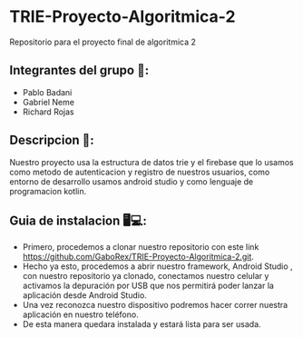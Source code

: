 # TRIE-Proyecto-Algoritmica-2
Repositorio para el proyecto final de algoritmica 2
## Integrantes del grupo 🍻:
* Pablo Badani
* Gabriel Neme
* Richard Rojas
## Descripcion 🥂:
Nuestro proyecto usa la estructura de datos trie y el firebase que lo usamos como metodo de autenticacion y registro de nuestros usuarios, como entorno de desarrollo usamos android studio y como lenguaje de programacion kotlin.
## Guia de instalacion 🖥💻:
* Primero, procedemos a clonar nuestro repositorio con este link  https://github.com/GaboRex/TRIE-Proyecto-Algoritmica-2.git.
* Hecho ya esto, procedemos a abrir nuestro framework, Android Studio , con nuestro repositorio ya clonado, conectamos nuestro celular y activamos la depuración por USB que nos permitirá poder lanzar la aplicación desde Android Studio.
* Una vez reconozca nuestro dispositivo podremos hacer correr nuestra aplicación en nuestro teléfono.
* De esta manera quedara instalada y estará lista para ser usada.

